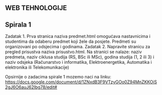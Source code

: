 ## WEB TEHNOLOGIJE

## Spirala 1

Zadatak 1. Prva stranica naziva predmet.html omogućava nastavnicima i studentima da odaberu predmet koji žele da posjete. Predmeti su organizovani po odsjecima i godinama.
Zadatak 2. Napravite stranicu za pregled prisustva naziva prisustvo.html. Na stranici se nalaze: naziv predmeta, naziv ciklusa studija (RS, BSc ili MSc), godina studija (1, 2 ili 3) i naziv odsjeka (Računarstvo i informatika, Elektroenergetika, Automatika i elektronika ili Telekomunikacije)

Opsirnije o zadacima spirale 1 mozemo naci na linku: https://docs.google.com/document/d/1ZNxdB3F9VTzyGOo0Z94MnZKKOiS2gJ6O6auJ62Ibg78/edit#
